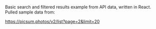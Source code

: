 Basic search and filtered results example from API data, written in React.
Pulled sample data from:

https://picsum.photos/v2/list?page=2&limit=20

